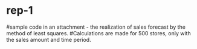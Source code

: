 # rep-1
#sample code in an attachment - the realization of sales forecast by the method of least squares. 
#Calculations are made for 500 stores, only with the sales amount and time period.
